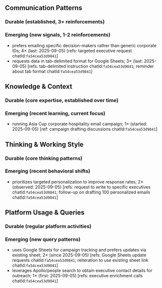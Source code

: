 ## Communication Patterns
### Durable (established, 3+ reinforcements)

### Emerging (new signals, 1-2 reinforcements)
- prefers emailing specific decision-makers rather than generic corporate IDs; 4× (last: 2025-09-05) [refs: targeted executive request chatId:`fa54cea53d9841`]
- requests data in tab-delimited format for Google Sheets; 3× (last: 2025-09-05) [refs: tab-delimited instruction chatId:`fa54cea53d9841`; reminder about tab format chatId:`fa54cea53d9841`]

## Knowledge & Context
### Durable (core expertise, established over time)

### Emerging (recent learning, current focus)
- running Asia Cup corporate hospitality email campaign; 1× (started: 2025-09-05) [ref: campaign drafting discussions chatId:`fa54cea53d9841`]

## Thinking & Working Style
### Durable (core thinking patterns)

### Emerging (recent behavioral shifts)
- prioritizes targeted personalization to improve response rates; 2× (observed: 2025-09-05) [refs: request to write to specific executives chatId:`fa54cea53d9841`; follow-up on drafting 100 personalized emails chatId:`fa54cea53d9841`]

## Platform Usage & Queries
### Durable (regular platform activities)

### Emerging (new query patterns)
- uses Google Sheets for campaign tracking and prefers updates via existing sheet; 2× (since 2025-09-05) [refs: Google Sheets update requests chatId:`fa54cea53d9841`; reiteration to use existing sheet link chatId:`fa54cea53d9841`]
- leverages Apollo/people search to obtain executive contact details for outreach; 1× (first: 2025-09-05) [refs: executive enrichment calls chatId:`fa54cea53d9841`]